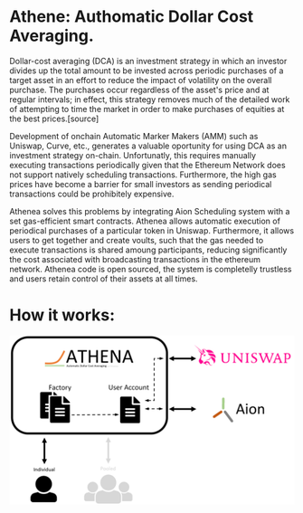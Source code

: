 # Athene: Authomatic Dollar Cost Averaging.
Dollar-cost averaging (DCA) is an investment strategy in which an investor divides up the total amount to be invested across periodic purchases of a target asset in an effort to reduce the impact of volatility on the overall purchase. The purchases occur regardless of the asset's price and at regular intervals; in effect, this strategy removes much of the detailed work of attempting to time the market in order to make purchases of equities at the best prices.[source]

Development of onchain Automatic Marker Makers (AMM) such as Uniswap, Curve, etc., generates a valuable oportunity for using DCA as an investment strategy on-chain. Unfortunatly, this requires manually executing transactions periodically given that the Ethereum Network does not support natively scheduling transactions. Furthermore, the high gas prices have become a barrier for small investors as sending periodical transactions could be prohibitely expensive.

Athenea solves this problems by integrating Aion Scheduling system with a set gas-efficient smart contracts. Athenea allows automatic execution of periodical purchases of a particular token in Uniswap. Furthermore, it allows users to get together and create voults, such that the gas needed to execute transactions is shared amoung participants, reducing significantly the cost associated with broadcasting transactions in the ethereum network. Athenea code is open sourced, the system is completelly trustless and users retain control of their assets at all times.

# How it works:

![](./images/howitworks.png)
